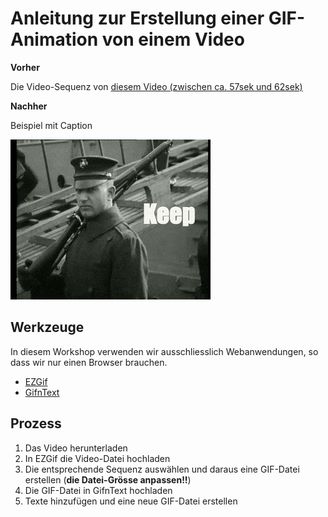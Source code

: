 # Anleitung zur Erstellung einer GIF-Animation von einem Video

__Vorher__

Die Video-Sequenz von [diesem Video (zwischen ca. 57sek und 62sek)](https://www.europeana.eu/en/item/2051906/data_euscreenXL_https___www_openbeelden_nl_media_788653)

__Nachher__


Beispiel mit Caption

![gif from vid 2](./resource/gif/example_from_vid_2.gif)


## Werkzeuge

In diesem Workshop verwenden wir ausschliesslich Webanwendungen, so dass wir nur einen Browser brauchen.

- [EZGif](https://ezgif.com/maker)
- [GifnText](http://www.gifntext.com/)

## Prozess

1. Das Video herunterladen
1. In EZGif die Video-Datei hochladen
1. Die entsprechende Sequenz auswählen und daraus eine GIF-Datei erstellen (__die Datei-Grösse anpassen!!__)
1. Die GIF-Datei in GifnText hochladen
1. Texte hinzufügen und eine neue GIF-Datei erstellen



